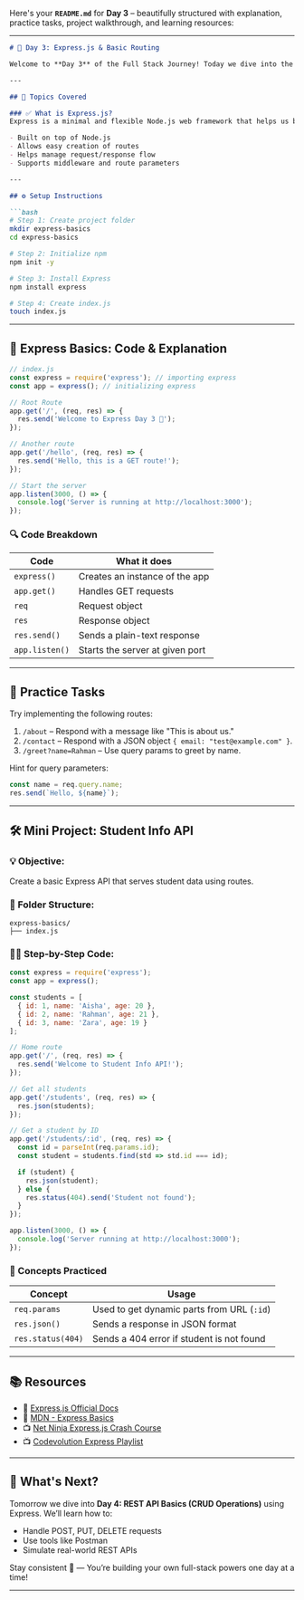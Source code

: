 Here's your **`README.md`** for **Day 3** – beautifully structured with explanation, practice tasks, project walkthrough, and learning resources:

---

```markdown
# 📘 Day 3: Express.js & Basic Routing

Welcome to **Day 3** of the Full Stack Journey! Today we dive into the world of **Express.js**, a lightweight framework that simplifies building APIs and servers using Node.js.

---

## 📌 Topics Covered

### ✅ What is Express.js?
Express is a minimal and flexible Node.js web framework that helps us build server-side logic easily and cleanly.

- Built on top of Node.js
- Allows easy creation of routes
- Helps manage request/response flow
- Supports middleware and route parameters

---

## ⚙️ Setup Instructions

```bash
# Step 1: Create project folder
mkdir express-basics
cd express-basics

# Step 2: Initialize npm
npm init -y

# Step 3: Install Express
npm install express

# Step 4: Create index.js
touch index.js
```

---

## 🧠 Express Basics: Code & Explanation

```js
// index.js
const express = require('express'); // importing express
const app = express(); // initializing express

// Root Route
app.get('/', (req, res) => {
  res.send('Welcome to Express Day 3 🚀');
});

// Another route
app.get('/hello', (req, res) => {
  res.send('Hello, this is a GET route!');
});

// Start the server
app.listen(3000, () => {
  console.log('Server is running at http://localhost:3000');
});
```

### 🔍 Code Breakdown

| Code | What it does |
|------|--------------|
| `express()` | Creates an instance of the app |
| `app.get()` | Handles GET requests |
| `req` | Request object |
| `res` | Response object |
| `res.send()` | Sends a plain-text response |
| `app.listen()` | Starts the server at given port |

---

## 🧪 Practice Tasks

Try implementing the following routes:

1. `/about` – Respond with a message like "This is about us."
2. `/contact` – Respond with a JSON object `{ email: "test@example.com" }`.
3. `/greet?name=Rahman` – Use query params to greet by name.

Hint for query parameters:
```js
const name = req.query.name;
res.send(`Hello, ${name}`);
```

---

## 🛠️ Mini Project: Student Info API

### 💡 Objective:
Create a basic Express API that serves student data using routes.

### 📂 Folder Structure:
```
express-basics/
├── index.js
```

### 👨‍💻 Step-by-Step Code:

```js
const express = require('express');
const app = express();

const students = [
  { id: 1, name: 'Aisha', age: 20 },
  { id: 2, name: 'Rahman', age: 21 },
  { id: 3, name: 'Zara', age: 19 }
];

// Home route
app.get('/', (req, res) => {
  res.send('Welcome to Student Info API!');
});

// Get all students
app.get('/students', (req, res) => {
  res.json(students);
});

// Get a student by ID
app.get('/students/:id', (req, res) => {
  const id = parseInt(req.params.id);
  const student = students.find(std => std.id === id);

  if (student) {
    res.json(student);
  } else {
    res.status(404).send('Student not found');
  }
});

app.listen(3000, () => {
  console.log('Server running at http://localhost:3000');
});
```

### 🧠 Concepts Practiced

| Concept | Usage |
|--------|-------|
| `req.params` | Used to get dynamic parts from URL (`:id`) |
| `res.json()` | Sends a response in JSON format |
| `res.status(404)` | Sends a 404 error if student is not found |

---

## 📚 Resources

- 🔗 [Express.js Official Docs](https://expressjs.com/)
- 📘 [MDN - Express Basics](https://developer.mozilla.org/en-US/docs/Learn/Server-side/Express_Nodejs)
- 📺 [Net Ninja Express.js Crash Course](https://youtu.be/L72fhGm1tfE)
- 📺 [Codevolution Express Playlist](https://youtube.com/playlist?list=PLC3y8-rFHvwiWPS2RO3qT6Kh9sL6rZTWv)

---

## 🚀 What's Next?

Tomorrow we dive into **Day 4: REST API Basics (CRUD Operations)** using Express. We’ll learn how to:
- Handle POST, PUT, DELETE requests
- Use tools like Postman
- Simulate real-world REST APIs

Stay consistent 💪 — You’re building your own full-stack powers one day at a time!

---

```
